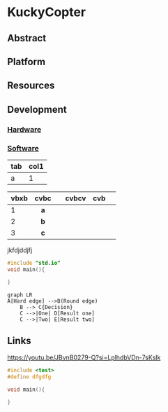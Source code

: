 # KuckyCopter
## Abstract
## Platform
## Resources
## Development
### [Hardware](/docs/development/hardware.md)
### [Software](/docs/development/software.md)

|tab|col1|
|---|----|
|a  | 1  |

| vbxb |  cvbc |   | cvbcv | cvb |   |
|------|:-----:|---|-------|-----|---|
| 1    | **a** |   |       |     |   |
| 2    | **b** |   |       |     |   |
| 3    | **c** |   |       |     |   |

jkfdjddjfj

```cpp
#include "std.io"
void main(){

}
```

```mermaid
graph LR
A[Hard edge] -->B(Round edge)
    B --> C{Decision}
    C -->|One| D[Result one]
    C -->|Two| E[Result two]
```

## Links
https://youtu.be/JBvnB0279-Q?si=LplhdbVDn-7sKslk

```cpp
#include <test>
#define dfgdfg

void main(){

}

```